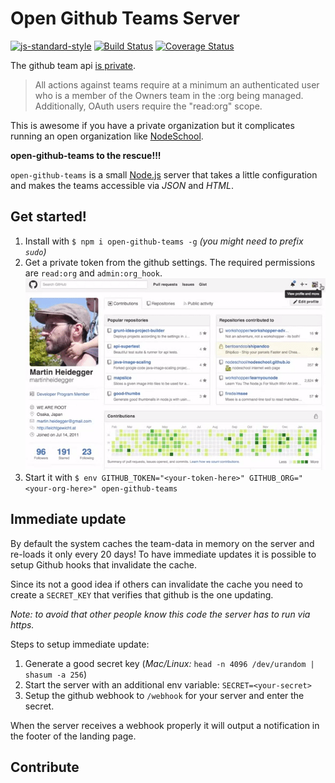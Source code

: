 # Open Github Teams Server

[![js-standard-style](https://img.shields.io/badge/code%20style-standard-brightgreen.svg)](http://standardjs.com/)
[![Build Status](https://travis-ci.org/martinheidegger/open-github-teams.svg?branch=master)](https://travis-ci.org/martinheidegger/open-github-teams)
[![Coverage Status](https://coveralls.io/repos/github/martinheidegger/open-github-teams/badge.svg?branch=master)](https://coveralls.io/github/martinheidegger/open-github-teams?branch=master)

The github team api [is private](https://developer.github.com/v3/orgs/teams/#list-teams).

> All actions against teams require at a minimum an authenticated user who is a
> member of the Owners team in the :org being managed. Additionally, OAuth users
> require the "read:org" scope.

This is awesome if you have a private organization but it complicates running an
open organization like [NodeSchool](http://nodeschool.io/).

**open-github-teams to the rescue!!!**

`open-github-teams` is a small [Node.js](https://nodejs.org/en/) server that takes
a little configuration and makes the teams accessible via _JSON_ and _HTML_.

## Get started!

1. Install with `$ npm i open-github-teams -g` _(you might need to prefix `sudo`)_
2. Get a private token from the github settings. The required permissions are `read:org` and `admin:org_hook`. ![Get a private token](private_token.gif)
3. Start it with `$ env GITHUB_TOKEN="<your-token-here>" GITHUB_ORG="<your-org-here>" open-github-teams`

## Immediate update

By default the system caches the team-data in memory on the server and re-loads it
only every 20 days! To have immediate updates it is possible to setup Github hooks
that invalidate the cache.

Since its not a good idea if others can invalidate the cache you need to create
a `SECRET_KEY` that verifies that github is the one updating.

_Note: to avoid that other people know this code the server has to run via https._

Steps to setup immediate update:

1. Generate a good secret key (_Mac/Linux:_ `head -n 4096 /dev/urandom | shasum -a 256`)
2. Start the server with an additional env variable: `SECRET=<your-secret>`
3. Setup the github webhook to `/webhook` for your server and enter the secret.

When the server receives a webhook properly it will output a notification in the
footer of the landing page.

## Contribute
